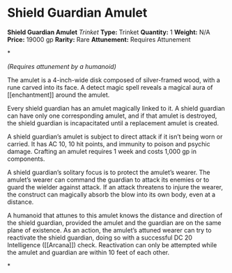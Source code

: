 # Shield Guardian Amulet

**Shield Guardian Amulet**
_Trinket_
**Type:** Trinket
**Quantity:** 1
**Weight:** N/A
**Price:** 19000 gp
**Rarity:** Rare
**Attunement:** Requires Attunement

*<div class="item-attunement"><i>(Requires attunement by a humanoid)</i><p>The amulet is a 4-inch-wide disk composed of silver-framed wood, with a rune carved into its face. A detect magic spell reveals a magical aura of [[enchantment]] around the amulet.

Every shield guardian has an amulet magically linked to it. A shield guardian can have only one corresponding amulet, and if that amulet is destroyed, the shield guardian is incapacitated until a replacement amulet is created.

A shield guardian’s amulet is subject to direct attack if it isn’t being worn or carried. It has AC 10, 10 hit points, and immunity to poison and psychic damage. Crafting an amulet requires 1 week and costs 1,000 gp in components.

A shield guardian’s solitary focus is to protect the amulet’s wearer. The amulet’s wearer can command the guardian to attack its enemies or to guard the wielder against attack. If an attack threatens to injure the wearer, the construct can magically absorb the blow into its own body, even at a distance.

A humanoid that attunes to this amulet knows the distance and direction of the shield guardian, provided the amulet and the guardian are on the same plane of existence. As an action, the amulet’s attuned wearer can try to reactivate the shield guardian, doing so with a successful DC 20 Intelligence ([[Arcana]]) check. Reactivation can only be attempted while the amulet and guardian are within 10 feet of each other.</p>*